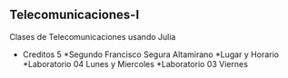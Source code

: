 ## Telecomunicaciones-I
Clases de Telecomunicaciones usando Julia
* Creditos 5
*Segundo Francisco Segura Altamirano 
*Lugar y Horario
  *Laboratorio 04 Lunes y Miercoles
  *Laboratorio 03 Viernes

